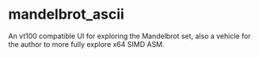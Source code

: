 # mandelbrot_ascii
An vt100 compatible UI for exploring the Mandelbrot set, also a vehicle for the author to more fully explore x64 SIMD ASM.
